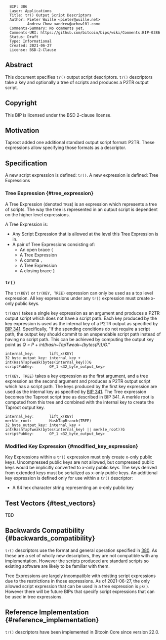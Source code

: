       BIP: 386
      Layer: Applications
      Title: tr() Output Script Descriptors
      Author: Pieter Wuille <pieter@wuille.net>
              Andrew Chow <andrew@achow101.com>
      Comments-Summary: No comments yet.
      Comments-URI: https://github.com/bitcoin/bips/wiki/Comments:BIP-0386
      Status: Draft
      Type: Informational
      Created: 2021-06-27
      License: BSD-2-Clause

## Abstract

This document specifies `tr()` output script descriptors. `tr()`
descriptors take a key and optionally a tree of scripts and produces a
P2TR output script.

## Copyright

This BIP is licensed under the BSD 2-clause license.

## Motivation

Taproot added one additional standard output script format: P2TR. These
expressions allow specifying those formats as a descriptor.

## Specification

A new script expression is defined: `tr()`. A new expression is defined:
Tree Expressions

### Tree Expression {#tree_expression}

A Tree Expression (denoted `TREE`) is an expression which represents a
tree of scripts. The way the tree is represented in an output script is
dependent on the higher level expressions.

A Tree Expression is:

-   Any Script Expression that is allowed at the level this Tree
    Expression is in.
-   A pair of Tree Expressions consisting of:
    -   An open brace `{`
    -   A Tree Expression
    -   A comma `,`
    -   A Tree Expression
    -   A closing brace `}`

### `tr()`

The `tr(KEY)` or `tr(KEY, TREE)` expression can only be used as a top
level expression. All key expressions under any `tr()` expression must
create x-only public keys.

`tr(KEY)` takes a single key expression as an argument and produces a
P2TR output script which does not have a script path. Each key produced
by the key expression is used as the internal key of a P2TR output as
specified by [BIP 341](bip-0341.mediawiki#cite_ref-22-0 "wikilink").
Specifically, \"If the spending conditions do not require a script path,
the output key should commit to an unspendable script path instead of
having no script path. This can be achieved by computing the output key
point as *Q = P + int(hash~TapTweak~(bytes(P)))G*.\"

    internal_key:       lift_x(KEY)
    32_byte_output_key: internal_key + int(HashTapTweak(bytes(internal_key)))G
    scriptPubKey:       OP_1 <32_byte_output_key>

`tr(KEY, TREE)` takes a key expression as the first argument, and a tree
expression as the second argument and produces a P2TR output script
which has a script path. The keys produced by the first key expression
are used as the internal key as specified by [BIP
341](bip-0341.mediawiki#Constructing_and_spending_Taproot_outputs "wikilink").
The Tree expression becomes the Taproot script tree as described in BIP
341. A merkle root is computed from this tree and combined with the
internal key to create the Taproot output key.

    internal_key:       lift_x(KEY)
    merkle_root:        HashTapBranch(TREE)
    32_byte_output_key: internal_key + int(HashTapTweak(bytes(internal_key) || merkle_root))G
    scriptPubKey:       OP_1 <32_byte_output_key>

### Modified Key Expression {#modified_key_expression}

Key Expressions within a `tr()` expression must only create x-only
public keys. Uncompressed public keys are not allowed, but compressed
public keys would be implicitly converted to x-only public keys. The
keys derived from extended keys must be serialized as x-only public
keys. An additional key expression is defined only for use within a
`tr()` descriptor:

-   A 64 hex character string representing an x-only public key

## Test Vectors {#test_vectors}

TBD

## Backwards Compatibility {#backwards_compatibility}

`tr()` descriptors use the format and general operation specified in
[380](bip-0380.mediawiki "wikilink"). As these are a set of wholly new
descriptors, they are not compatible with any implementation. However
the scripts produced are standard scripts so existing software are
likely to be familiar with them.

Tree Expressions are largely incompatible with existing script
expressions due to the restrictions in those expressions. As of
2021-06-27, the only allowed script expression that can be used in a
tree expression is `pk()`. However there will be future BIPs that
specify script expressions that can be used in tree expressions.

## Reference Implementation {#reference_implementation}

`tr()` descriptors have been implemented in Bitcoin Core since version
22.0.
